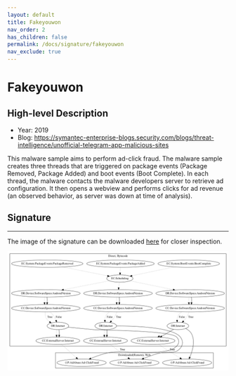 ```yaml
---
layout: default
title: Fakeyouwon
nav_order: 2
has_children: false
permalink: /docs/signature/fakeyouwon
nav_exclude: true
---
```


# Fakeyouwon

## High-level Description

* Year: 2019
* Blog: https://symantec-enterprise-blogs.security.com/blogs/threat-intelligence/unofficial-telegram-app-malicious-sites

This malware sample aims to perform ad-click fraud. The malware sample creates three threads that are triggered on package events (Package Removed, Package Added) and boot events (Boot Complete). In each thread, the malware contacts the malware developers server to retrieve ad configuration. It then opens a webview and performs clicks for ad revenue (an observed behavior, as server was down at time of analysis). 

## Signature
---

The image of the signature can be downloaded [here](../../img/signatures/Fakeyouwon.png) for closer inspection.

![](../../img/signatures/Fakeyouwon.png)
